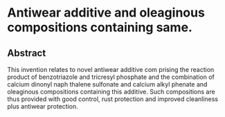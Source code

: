 # Antiwear additive and oleaginous compositions containing same.

## Abstract
This invention relates to novel antiwear additive com prising the reaction product of benzotriazole and tricresyl phosphate and the combination of calcium dinonyl naph thalene sulfonate and calcium alkyl phenate and oleaginous compositions containing this additive. Such compositions are thus provided with good control, rust protection and improved cleanliness plus antiwear protection.